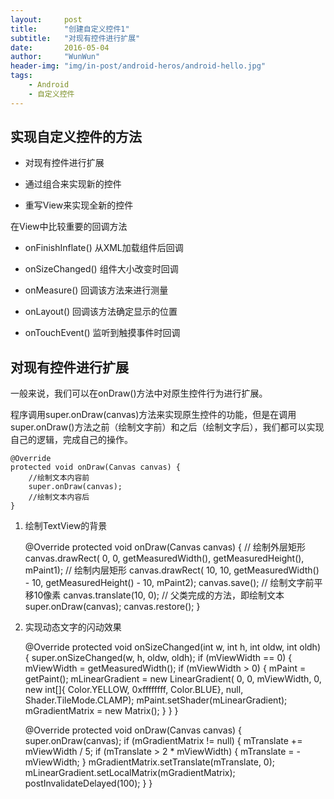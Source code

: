 ```yaml
---
layout:     post
title:      "创建自定义控件1"
subtitle:   "对现有控件进行扩展"
date:       2016-05-04
author:     "WunWun"
header-img: "img/in-post/android-heros/android-hello.jpg"
tags:
    - Android
    - 自定义控件
---
```


## 实现自定义控件的方法

- 对现有控件进行扩展

- 通过组合来实现新的控件

- 重写View来实现全新的控件

在View中比较重要的回调方法

- onFinishInflate() 从XML加载组件后回调

- onSizeChanged() 组件大小改变时回调

- onMeasure() 回调该方法来进行测量

- onLayout() 回调该方法确定显示的位置

- onTouchEvent() 监听到触摸事件时回调

## 对现有控件进行扩展

一般来说，我们可以在onDraw()方法中对原生控件行为进行扩展。

程序调用super.onDraw(canvas)方法来实现原生控件的功能，但是在调用super.onDraw()方法之前（绘制文字前）和之后（绘制文字后），我们都可以实现自己的逻辑，完成自己的操作。

	@Override
    protected void onDraw(Canvas canvas) {
        //绘制文本内容前
        super.onDraw(canvas);
        //绘制文本内容后
    }

1. 绘制TextView的背景

	@Override
    protected void onDraw(Canvas canvas) {
        // 绘制外层矩形
        canvas.drawRect(
                0,
                0,
                getMeasuredWidth(),
                getMeasuredHeight(),
                mPaint1);
        // 绘制内层矩形
        canvas.drawRect(
                10,
                10,
                getMeasuredWidth() - 10,
                getMeasuredHeight() - 10,
                mPaint2);
        canvas.save();
        // 绘制文字前平移10像素
        canvas.translate(10, 0);
        // 父类完成的方法，即绘制文本
        super.onDraw(canvas);
        canvas.restore();
    }

2. 实现动态文字的闪动效果

	@Override
    protected void onSizeChanged(int w, int h, int oldw, int oldh) {
        super.onSizeChanged(w, h, oldw, oldh);
        if (mViewWidth == 0) {
            mViewWidth = getMeasuredWidth();
            if (mViewWidth > 0) {
                mPaint = getPaint();
                mLinearGradient = new LinearGradient(
                        0,
                        0,
                        mViewWidth,
                        0,
                        new int[]{
                                Color.YELLOW, 0xffffffff,
                                Color.BLUE},
                        null,
                        Shader.TileMode.CLAMP);
                mPaint.setShader(mLinearGradient);
                mGradientMatrix = new Matrix();
            }
        }
    }

    @Override
    protected void onDraw(Canvas canvas) {
        super.onDraw(canvas);
        if (mGradientMatrix != null) {
            mTranslate += mViewWidth / 5;
            if (mTranslate > 2 * mViewWidth) {
                mTranslate = -mViewWidth;
            }
            mGradientMatrix.setTranslate(mTranslate, 0);
            mLinearGradient.setLocalMatrix(mGradientMatrix);
            postInvalidateDelayed(100);
        }
    }



